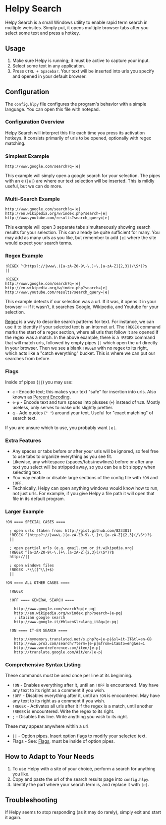 # Helpy Search

Helpy Search is a small Windows utility to enable rapid term search in multiple websites. Simply put, it opens multiple browser tabs after you select some text and press a hotkey.

## Usage

1. Make sure Helpy is running; it must be active to capture your input.
2. Select some text in any application.
3. Press `CTRL + Spacebar`. Your text will be inserted into urls you specify and opened in your default browser.

## Configuration

The `config.hlpy` file configures the program's behavior with a simple language. You can open this file with notepad.

### Configuration Overview

Helpy Search will interpret this file each time you press its activation hotkeys. It consists primarily of urls to be opened, optionally with regex matching.

### Simplest Example

```
http://www.google.com/search?q=|e|
```

This example will simply open a google search for your selection. The pipes with an e (`|e|`) are where our text selection will be inserted. This is mildly useful, but we can do more.

### Multi-Search Example

```
http://www.google.com/search?q=|e|
http://en.wikipedia.org/w/index.php?search=|e|
http://www.youtube.com/results?search_query=|e|
```

This example will open 3 separate tabs simultaneously showing search results for your selection. This can already be quite sufficient for many. You may add as many urls as you like, but remember to add `|e|` where the site would expect your search terms.

### Regex Example

```
!REGEX ^(https?://|www\.)[a-zA-Z0-9\-\.]+\.[a-zA-Z]{2,3}(/\S*)?$
||

!REGEX
http://www.google.com/search?q=|e|
http://en.wikipedia.org/w/index.php?search=|e|
http://www.youtube.com/results?search_query=|e|
```

This example detects if our selection was a url. If it was, it opens it in your browser -- if it wasn't, it searches Google, Wikipedia, and Youtube for your selection.

[Regex](http://en.wikipedia.org/wiki/Regular_expression) is a way to describe search patterns for text. For instance, we can use it to identify if your selected text is an internet url. The `!REGEX` command marks the start of a regex section, where all urls that follow it are opened if the regex was a match. In the above example, there is a `!REGEX` command that will match urls, followed by empty pipes `||` which open the url directly in your browser. Then we see a blank `!REGEX` with no regex to its right, which acts like a "catch everything" bucket. This is where we can put our searches from before.

### Flags

Inside of pipes (`||`) you may use:

- `e` - Encode text; this makes your text "safe" for insertion into urls. Also known as [Percent Encoding](http://en.wikipedia.org/wiki/Percent-encoding).
- `e-p` - Encode text and turn spaces into plusses (`+`) instead of `%20`. Mostly useless, only serves to make urls slightly prettier.
- `q` - Add quotes (`" "`) around your text. Useful for "exact matching" of search text.

If you are unsure which to use, you probably want `|e|`.

### Extra Features

- Any spaces or tabs before or after your urls will be ignored, so feel free to use tabs to organize everything as you see fit.
- Likewise, any whitespace (spaces/tabs/newlines) before or after any text you select will be stripped away, so you can be a bit sloppy when selecting text.
- You may enable or disable large sections of the config file with `!ON` and `!OFF`.
- Technically, Helpy can open anything windows would know how to run, not just urls. For example, if you give Helpy a file path it will open that file in its default program.

### Larger Example

```
!ON ==== SPECIAL CASES ====
  
  ; open urls (taken from: http://gist.github.com/823381)
  !REGEX ^(https?://|www\.)[a-zA-Z0-9\-\.]+\.[a-zA-Z]{2,3}(/\S*)?$
  ||
    
  ; open partial urls (e.g. gmail.com or it.wikipedia.org)
  !REGEX ^[a-zA-Z0-9\-\.]+\.[a-zA-Z]{2,3}(/\S*)?$
  http://||
  
  ; open windows files
  !REGEX .*\\([^\\]+$)
  ||

!ON ==== ALL OTHER CASES ====
  
  !REGEX

  !OFF ==== GENERAL SEARCH ====
    
    http://www.google.com/search?q=|e-pq|
    http://en.wikipedia.org/w/index.php?search=|e-pq|
    ; italian google search
    http://www.google.it/#hl=en&lr=lang_it&q=|e-pq|

  !ON ==== IT-EN SEARCH ====

    http://mymemory.translated.net/s.php?q=|e-p|&sl=it-IT&tl=en-GB
    http://www.proz.com/search/?term=|e-p|&from=ita&to=eng&es=1
    http://www.wordreference.com/iten/|e-p|
    http://translate.google.com/#it/en/|e-p|
```

### Comprehensive Syntax Listing

These commands must be used once per line at its beginning.

- `!ON` - Enables everything after it, until an `!OFF` is encountered. May have any text to its right as a comment if you wish.
- `!OFF` - Disables everything after it, until an `!ON` is encountered. May have any text to its right as a comment if you wish.
- `!REGEX` - Activates all urls after it if the regex is a match, until another `!REGEX` is encountered. Write the regex to its right.
- `;` - Disables this line. Write anything you wish to its right.

These may appear anywhere within a url.

- `||` - Option pipes. Insert option flags to modify your selected text.
- Flags - See: [Flags](#flags), must be inside of option pipes.

## How to Adapt to Your Needs

1. To use Helpy with a site of your choice, perform a search for anything you like.
2. Copy and paste the url of the search results page into `config.hlpy`.
3. Identify the part where your search term is, and replace it with `|e|`.

## Troubleshooting

If Helpy seems to stop responding (as it may do rarely), simply exit and start it again.